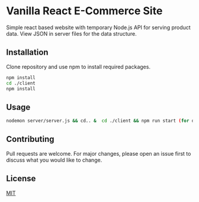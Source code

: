 # Vanilla React E-Commerce Site

Simple react based website with temporary Node.js API for serving product data. View JSON in server files for the data structure.

## Installation

Clone repository and use npm to install required packages. 

```bash
npm install 
cd ./client
npm install
```

## Usage

```bash
nodemon server/server.js && cd.. &  cd ./client && npm run start (for development purposes).
```

## Contributing
Pull requests are welcome. For major changes, please open an issue first to discuss what you would like to change.


## License
[MIT](https://choosealicense.com/licenses/mit/)
